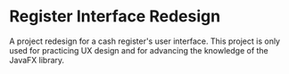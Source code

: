 # Register Interface Redesign
A project redesign for a cash register's user interface. This project is only used for practicing UX design and for advancing the knowledge of the JavaFX library.

